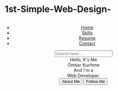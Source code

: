 # 1st-Simple-Web-Design-
<!DOCTYPE html>
<html lang="en" dir="ltr">
  <head>
    <meta charset="UTF-8">
    <title>1st Simple Website Design </title>
    <link rel="stylesheet" href="style.css">
        <link rel="stylesheet" href="https://cdnjs.cloudflare.com/ajax/libs/font-awesome/5.15.2/css/all.min.css"/>
     <meta name="viewport" content="width=device-width, initial-scale=1.0">
   </head>
<body>
 <header>
   <nav>
   <div class="navbar">
     <div class="logo">
       <img src="images/logo.jpg" alt="">
     </div>
     <ul class="menu">
        <li><a href="#">Home</a></li>
        <li><a href="#">Skills</a></li>
        <li><a href="#">Resume</a></li>
        <li><a href="#">Contact</a></li>
      </ul>
      <div class="search-box">
        <input type="text" placeholder="Search here...">
        <a href="#"><i class="fas fa-search"></i></a>
      </div>
   </div>
   </nav>
   <div class="content">
     <div class="text-content">
       <div class="text">Hello, It's Me </div>
       <div class="name">Omkar Kuchme</div>
       <div class="job">
         <div class="job">
           <span>And I'm a</span>
            <div class="typing-text">
              <span class="one">Web Developer.</span>
              <span class="two"></span>
            </div>
          </div>
       </div>
       <div class="buttons">
   <button>About Me</button>
   <button>Follow Me</button>
 </div>
     </div>
     <div class="boy">
       <img src="images/boy.png" alt="">
     </div>
   </div>
   <div class="media-icons">
    <a href="#"><i class="fab fa-facebook-f"></i></a>
    <a href="#"><i class="fab fa-twitter"></i></a>
    <a href="#"><i class="fab fa-linkedin-in"></i></a>
    <a href="#"><i class="fab fa-pinterest"></i></a>
  </div>
 </header>
</body>
</html>

